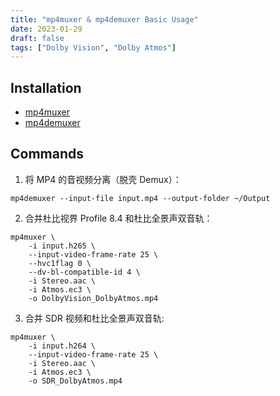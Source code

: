 ```yaml
---
title: "mp4muxer & mp4demuxer Basic Usage"
date: 2023-01-29
draft: false
tags: ["Dolby Vision", "Dolby Atmos"]
---
```


## **Installation**

- [mp4muxer](https://github.com/DolbyLaboratories/dlb_mp4base)
- [mp4demuxer](https://github.com/DolbyLaboratories/dlb_mp4demux)

## Commands

1. 将 MP4 的音视频分离（脱壳 Demux）：

```shell
mp4demuxer --input-file input.mp4 --output-folder ~/Output
```

2. 合并杜比视界 Profile 8.4 和杜比全景声双音轨：

```shell
mp4muxer \
    -i input.h265 \
    --input-video-frame-rate 25 \
    --hvc1flag 0 \
    --dv-bl-compatible-id 4 \
    -i Stereo.aac \
    -i Atmos.ec3 \
    -o DolbyVision_DolbyAtmos.mp4
```

3. 合并 SDR 视频和杜比全景声双音轨:

```shell
mp4muxer \
    -i input.h264 \
    --input-video-frame-rate 25 \
    -i Stereo.aac \
    -i Atmos.ec3 \
    -o SDR_DolbyAtmos.mp4
```
